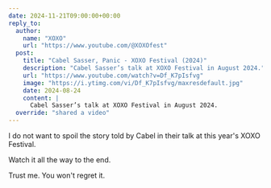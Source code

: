 ```yaml
---
date: 2024-11-21T09:00:00+00:00
reply_to:
  author:
    name: "XOXO"
    url: "https://www.youtube.com/@XOXOfest"
  post:
    title: "Cabel Sasser, Panic - XOXO Festival (2024)"
    description: "Cabel Sasser’s talk at XOXO Festival in August 2024."
    url: "https://www.youtube.com/watch?v=Df_K7pIsfvg"
    image: "https://i.ytimg.com/vi/Df_K7pIsfvg/maxresdefault.jpg"
    date: 2024-08-24
    content: |
      Cabel Sasser’s talk at XOXO Festival in August 2024.
  override: "shared a video"
---
```


I do not want to spoil the story told by Cabel in their talk at this year's XOXO Festival.

Watch it all the way to the end. 

Trust me. You won't regret it.